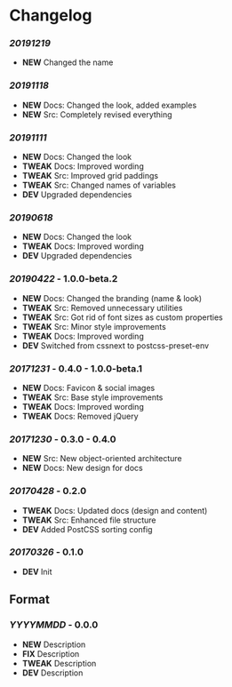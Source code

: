 # Changelog

### *20191219*
* **NEW** Changed the name

### *20191118*
* **NEW** Docs: Changed the look, added examples
* **NEW** Src: Completely revised everything

### *20191111*
* **NEW** Docs: Changed the look
* **TWEAK** Docs: Improved wording
* **TWEAK** Src: Improved grid paddings
* **TWEAK** Src: Changed names of variables
* **DEV** Upgraded dependencies

### *20190618*
* **NEW** Docs: Changed the look
* **TWEAK** Docs: Improved wording
* **DEV** Upgraded dependencies

### *20190422* - 1.0.0-beta.2
* **NEW** Docs: Changed the branding (name & look)
* **TWEAK** Src: Removed unnecessary utilities
* **TWEAK** Src: Got rid of font sizes as custom properties
* **TWEAK** Src: Minor style improvements
* **TWEAK** Docs: Improved wording
* **DEV** Switched from cssnext to postcss-preset-env

### *20171231* - 0.4.0 - 1.0.0-beta.1
* **NEW** Docs: Favicon & social images
* **TWEAK** Src: Base style improvements
* **TWEAK** Docs: Improved wording
* **TWEAK** Docs: Removed jQuery

### *20171230* - 0.3.0 - 0.4.0
* **NEW** Src: New object-oriented architecture
* **NEW** Docs: New design for docs

### *20170428* - 0.2.0
* **TWEAK** Docs: Updated docs (design and content)
* **TWEAK** Src: Enhanced file structure
* **DEV** Added PostCSS sorting config

### *20170326* - 0.1.0
* **DEV** Init

## Format

### *YYYYMMDD* - 0.0.0
* **NEW** Description
* **FIX** Description
* **TWEAK** Description
* **DEV** Description
